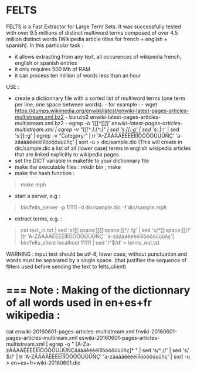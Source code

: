FELTS
=====

FELTS is a Fast Extractor for Large Term Sets.
It was successfully tested with over 9.5 millions of distinct multiword terms composed of over 4.5 million distinct words (Wikipedia article titles for french + english + spanish). In this particular task :
- it allows extracting from any text, all occurences of wikipedia french, english or spanish entries
- it only requires 500 Mb of RAM
- it can process ten million of words less than an hour

USE :

- create a dictionnary file with a sorted list of multiword terms (one term per line, one space between words).
          - for example :
          - wget https://dumps.wikimedia.org/enwiki/latest/enwiki-latest-pages-articles-multistream.xml.bz2
          - bunzip2 enwiki-latest-pages-articles-multistream.xml.bz2
          - egrep -o '\[\[[^]]*\]\]' enwiki-latest-pages-articles-multistream.xml | egrep -v "\[\[[^:]:[^:]" | sed 's:\[\[::g' | sed 's:.*|::' | sed 's:\]\]::g' | egrep -v "Category:" |  tr 'A-ZÂÁÀÄÊÉÈËÏÍÎÖÓÔÖÚÙÛÑÇ' 'a-zâáàäêéèëïíîöóôöúùûñç' | sort -u > dic/sample.dic
          (This will create in dic/sample.dic a list of all (lower case) terms in english wikipedia articles that are linked explicitly to wikipedia pages.
- set the DICT variable in makefile to your dictionnary file 
- make the executable files : mkdir bin ; make 
- make the hash function : 
> make mph
- start a server, e.g : 
> bin/felts_server -p 11111 -d dic/sample.dic -f dic/sample.mph
- extract terms, e.g. : 
> cat text_in.txt | sed 's/[[:space:]][[:space:]]*/ /g' | sed 's/^[[:space:]]//' |tr 'A-ZÂÁÀÄÊÉÈËÏÍÎÖÓÔÖÚÙÛÑÇ' 'a-zâáàäêéèëïíîöóôöúùûñç'| bin/felts_client localhost 11111 | sed '/^$/d' > terms_out.txt

WARNING : input text should be utf-8, lower case, without punctuation and words must be separated by a single space.
          (that justifies the sequence of filters used before sending the text to felts_client)

===
Note : Making of the dictionnary of all words used in en+es+fr wikipedia :
===
cat enwiki-20160601-pages-articles-multistream.xml frwiki-20160601-pages-articles-multiream.xml eswiki-20160601-pages-articles-multistream.xml | egrep -o " [A-Za-zÂÁÀÄÊÉÈËÏÍÎÖÓÔÖÚÙÛÑÇâáàäêéèëïíîöóôöúùûñç]* " | sed 's/^ //' | sed 's/ $//' | tr 'A-ZÂÁÀÄÊÉÈËÏÍÎÖÓÔÖÚÙÛÑÇ' 'a-zâáàäêéèëïíîöóôöúùûñç' | sort -u > en+es+fr+wiki-20160601.dic

